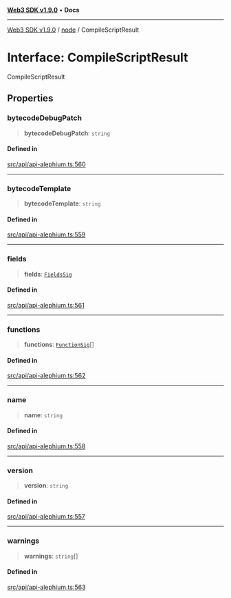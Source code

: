 [**Web3 SDK v1.9.0**](../../../README.md) • **Docs**

***

[Web3 SDK v1.9.0](../../../globals.md) / [node](../README.md) / CompileScriptResult

# Interface: CompileScriptResult

CompileScriptResult

## Properties

### bytecodeDebugPatch

> **bytecodeDebugPatch**: `string`

#### Defined in

[src/api/api-alephium.ts:560](https://github.com/Mystic-Nayy/alephium-web3/blob/c1afd789a197ce5fe21f08c2965942090157c33d/packages/web3/src/api/api-alephium.ts#L560)

***

### bytecodeTemplate

> **bytecodeTemplate**: `string`

#### Defined in

[src/api/api-alephium.ts:559](https://github.com/Mystic-Nayy/alephium-web3/blob/c1afd789a197ce5fe21f08c2965942090157c33d/packages/web3/src/api/api-alephium.ts#L559)

***

### fields

> **fields**: [`FieldsSig`](FieldsSig.md)

#### Defined in

[src/api/api-alephium.ts:561](https://github.com/Mystic-Nayy/alephium-web3/blob/c1afd789a197ce5fe21f08c2965942090157c33d/packages/web3/src/api/api-alephium.ts#L561)

***

### functions

> **functions**: [`FunctionSig`](FunctionSig.md)[]

#### Defined in

[src/api/api-alephium.ts:562](https://github.com/Mystic-Nayy/alephium-web3/blob/c1afd789a197ce5fe21f08c2965942090157c33d/packages/web3/src/api/api-alephium.ts#L562)

***

### name

> **name**: `string`

#### Defined in

[src/api/api-alephium.ts:558](https://github.com/Mystic-Nayy/alephium-web3/blob/c1afd789a197ce5fe21f08c2965942090157c33d/packages/web3/src/api/api-alephium.ts#L558)

***

### version

> **version**: `string`

#### Defined in

[src/api/api-alephium.ts:557](https://github.com/Mystic-Nayy/alephium-web3/blob/c1afd789a197ce5fe21f08c2965942090157c33d/packages/web3/src/api/api-alephium.ts#L557)

***

### warnings

> **warnings**: `string`[]

#### Defined in

[src/api/api-alephium.ts:563](https://github.com/Mystic-Nayy/alephium-web3/blob/c1afd789a197ce5fe21f08c2965942090157c33d/packages/web3/src/api/api-alephium.ts#L563)
